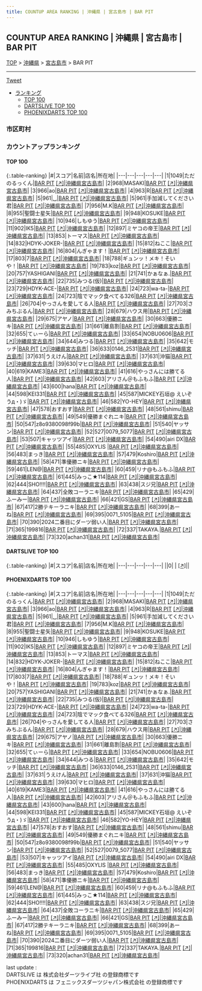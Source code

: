 ```yaml
---
title: COUNTUP AREA RANKING | 沖縄県 | 宮古島市 | BAR PIT
---
```

## COUNTUP AREA RANKING | 沖縄県 | 宮古島市 | BAR PIT

[TOP](/darts/rank/) > [沖縄県](/darts/rank/沖縄県/) > [宮古島市](/darts/rank/沖縄県/宮古島市/) > BAR PIT

___

<a href="https://twitter.com/share?ref_src=twsrc%5Etfw" data-text="COUNTUP AREA RANKING | 沖縄県宮古島市BAR PIT" class="twitter-share-button" data-hashtags="DARTSLIVE,PHOENIXDARTS,darts,ダーツ" data-show-count="false">Tweet</a>

* [ランキング](#カウントアップランキング)
    * [TOP 100](#top-100)
    * [DARTSLIVE TOP 100](#dartslive-top-100)
    * [PHOENIXDARTS TOP 100](#phoenixdarts-top-100)

### 市区町村

<ul>

</ul>

### カウントアップランキング

#### TOP 100



{:.table-ranking}
|#|スコア|名前|店名|所在地|
|---|---|---|---|---|
|1|1049|<span class="rank-name-pd">ただのるっくん</span>|<a href="/darts/rank/shops/67231.html">BAR PIT</a> <a href="https://vs.phoenixdarts.com/jp/shop/shopDetailInfo/s_67231?s_seq=67231">[↗]</a>|<a href="/darts/rank/沖縄県/宮古島市">沖縄県宮古島市</a>|
|2|968|<span class="rank-name-pd">MASAKI</span>|<a href="/darts/rank/shops/67231.html">BAR PIT</a> <a href="https://vs.phoenixdarts.com/jp/shop/shopDetailInfo/s_67231?s_seq=67231">[↗]</a>|<a href="/darts/rank/沖縄県/宮古島市">沖縄県宮古島市</a>|
|3|966|<span class="rank-name-pd">ao</span>|<a href="/darts/rank/shops/67231.html">BAR PIT</a> <a href="https://vs.phoenixdarts.com/jp/shop/shopDetailInfo/s_67231?s_seq=67231">[↗]</a>|<a href="/darts/rank/沖縄県/宮古島市">沖縄県宮古島市</a>|
|4|963|<span class="rank-name-pd">R</span>|<a href="/darts/rank/shops/67231.html">BAR PIT</a> <a href="https://vs.phoenixdarts.com/jp/shop/shopDetailInfo/s_67231?s_seq=67231">[↗]</a>|<a href="/darts/rank/沖縄県/宮古島市">沖縄県宮古島市</a>|
|5|961|<span class="rank-name-pd">␣</span>|<a href="/darts/rank/shops/67231.html">BAR PIT</a> <a href="https://vs.phoenixdarts.com/jp/shop/shopDetailInfo/s_67231?s_seq=67231">[↗]</a>|<a href="/darts/rank/沖縄県/宮古島市">沖縄県宮古島市</a>|
|5|961|<span class="rank-name-pd">手加減してください君</span>|<a href="/darts/rank/shops/67231.html">BAR PIT</a> <a href="https://vs.phoenixdarts.com/jp/shop/shopDetailInfo/s_67231?s_seq=67231">[↗]</a>|<a href="/darts/rank/沖縄県/宮古島市">沖縄県宮古島市</a>|
|7|956|<span class="rank-name-pd">M.K</span>|<a href="/darts/rank/shops/67231.html">BAR PIT</a> <a href="https://vs.phoenixdarts.com/jp/shop/shopDetailInfo/s_67231?s_seq=67231">[↗]</a>|<a href="/darts/rank/沖縄県/宮古島市">沖縄県宮古島市</a>|
|8|955|<span class="rank-name-pd">聖闘士星矢</span>|<a href="/darts/rank/shops/67231.html">BAR PIT</a> <a href="https://vs.phoenixdarts.com/jp/shop/shopDetailInfo/s_67231?s_seq=67231">[↗]</a>|<a href="/darts/rank/沖縄県/宮古島市">沖縄県宮古島市</a>|
|9|948|<span class="rank-name-pd">KOSUKE</span>|<a href="/darts/rank/shops/67231.html">BAR PIT</a> <a href="https://vs.phoenixdarts.com/jp/shop/shopDetailInfo/s_67231?s_seq=67231">[↗]</a>|<a href="/darts/rank/沖縄県/宮古島市">沖縄県宮古島市</a>|
|10|946|<span class="rank-name-pd">しもゆう</span>|<a href="/darts/rank/shops/67231.html">BAR PIT</a> <a href="https://vs.phoenixdarts.com/jp/shop/shopDetailInfo/s_67231?s_seq=67231">[↗]</a>|<a href="/darts/rank/沖縄県/宮古島市">沖縄県宮古島市</a>|
|11|902|<span class="rank-name-pd">IK5</span>|<a href="/darts/rank/shops/67231.html">BAR PIT</a> <a href="https://vs.phoenixdarts.com/jp/shop/shopDetailInfo/s_67231?s_seq=67231">[↗]</a>|<a href="/darts/rank/沖縄県/宮古島市">沖縄県宮古島市</a>|
|12|897|<span class="rank-name-pd">ミヤコの帝王</span>|<a href="/darts/rank/shops/67231.html">BAR PIT</a> <a href="https://vs.phoenixdarts.com/jp/shop/shopDetailInfo/s_67231?s_seq=67231">[↗]</a>|<a href="/darts/rank/沖縄県/宮古島市">沖縄県宮古島市</a>|
|13|853|<span class="rank-name-pd">トーマス</span>|<a href="/darts/rank/shops/67231.html">BAR PIT</a> <a href="https://vs.phoenixdarts.com/jp/shop/shopDetailInfo/s_67231?s_seq=67231">[↗]</a>|<a href="/darts/rank/沖縄県/宮古島市">沖縄県宮古島市</a>|
|14|832|<span class="rank-name-pd">HDYK-JOKER-</span>|<a href="/darts/rank/shops/67231.html">BAR PIT</a> <a href="https://vs.phoenixdarts.com/jp/shop/shopDetailInfo/s_67231?s_seq=67231">[↗]</a>|<a href="/darts/rank/沖縄県/宮古島市">沖縄県宮古島市</a>|
|15|812|<span class="rank-name-pd">ねここ</span>|<a href="/darts/rank/shops/67231.html">BAR PIT</a> <a href="https://vs.phoenixdarts.com/jp/shop/shopDetailInfo/s_67231?s_seq=67231">[↗]</a>|<a href="/darts/rank/沖縄県/宮古島市">沖縄県宮古島市</a>|
|16|804|<span class="rank-name-pd">んぎゃます！</span>|<a href="/darts/rank/shops/67231.html">BAR PIT</a> <a href="https://vs.phoenixdarts.com/jp/shop/shopDetailInfo/s_67231?s_seq=67231">[↗]</a>|<a href="/darts/rank/沖縄県/宮古島市">沖縄県宮古島市</a>|
|17|803|<span class="rank-name-pd">7</span>|<a href="/darts/rank/shops/67231.html">BAR PIT</a> <a href="https://vs.phoenixdarts.com/jp/shop/shopDetailInfo/s_67231?s_seq=67231">[↗]</a>|<a href="/darts/rank/沖縄県/宮古島市">沖縄県宮古島市</a>|
|18|788|<span class="rank-name-pd">ギュンッ！メキ！そいや！</span>|<a href="/darts/rank/shops/67231.html">BAR PIT</a> <a href="https://vs.phoenixdarts.com/jp/shop/shopDetailInfo/s_67231?s_seq=67231">[↗]</a>|<a href="/darts/rank/沖縄県/宮古島市">沖縄県宮古島市</a>|
|19|783|<span class="rank-name-pd">koz</span>|<a href="/darts/rank/shops/67231.html">BAR PIT</a> <a href="https://vs.phoenixdarts.com/jp/shop/shopDetailInfo/s_67231?s_seq=67231">[↗]</a>|<a href="/darts/rank/沖縄県/宮古島市">沖縄県宮古島市</a>|
|20|757|<span class="rank-name-pd">YASHIGANI</span>|<a href="/darts/rank/shops/67231.html">BAR PIT</a> <a href="https://vs.phoenixdarts.com/jp/shop/shopDetailInfo/s_67231?s_seq=67231">[↗]</a>|<a href="/darts/rank/沖縄県/宮古島市">沖縄県宮古島市</a>|
|21|741|<span class="rank-name-pd">かぁなぁ.</span>|<a href="/darts/rank/shops/67231.html">BAR PIT</a> <a href="https://vs.phoenixdarts.com/jp/shop/shopDetailInfo/s_67231?s_seq=67231">[↗]</a>|<a href="/darts/rank/沖縄県/宮古島市">沖縄県宮古島市</a>|
|22|735|<span class="rank-name-pd">みつる(仮)</span>|<a href="/darts/rank/shops/67231.html">BAR PIT</a> <a href="https://vs.phoenixdarts.com/jp/shop/shopDetailInfo/s_67231?s_seq=67231">[↗]</a>|<a href="/darts/rank/沖縄県/宮古島市">沖縄県宮古島市</a>|
|23|729|<span class="rank-name-pd">HDYK-ACE-</span>|<a href="/darts/rank/shops/67231.html">BAR PIT</a> <a href="https://vs.phoenixdarts.com/jp/shop/shopDetailInfo/s_67231?s_seq=67231">[↗]</a>|<a href="/darts/rank/沖縄県/宮古島市">沖縄県宮古島市</a>|
|24|723|<span class="rank-name-pd">wa-ta-</span>|<a href="/darts/rank/shops/67231.html">BAR PIT</a> <a href="https://vs.phoenixdarts.com/jp/shop/shopDetailInfo/s_67231?s_seq=67231">[↗]</a>|<a href="/darts/rank/沖縄県/宮古島市">沖縄県宮古島市</a>|
|24|723|<span class="rank-name-pd">陰でマック食べてる326</span>|<a href="/darts/rank/shops/67231.html">BAR PIT</a> <a href="https://vs.phoenixdarts.com/jp/shop/shopDetailInfo/s_67231?s_seq=67231">[↗]</a>|<a href="/darts/rank/沖縄県/宮古島市">沖縄県宮古島市</a>|
|26|704|<span class="rank-name-pd">やっさんを愛してる人</span>|<a href="/darts/rank/shops/67231.html">BAR PIT</a> <a href="https://vs.phoenixdarts.com/jp/shop/shopDetailInfo/s_67231?s_seq=67231">[↗]</a>|<a href="/darts/rank/沖縄県/宮古島市">沖縄県宮古島市</a>|
|27|703|<span class="rank-name-pd">さみちぶるん</span>|<a href="/darts/rank/shops/67231.html">BAR PIT</a> <a href="https://vs.phoenixdarts.com/jp/shop/shopDetailInfo/s_67231?s_seq=67231">[↗]</a>|<a href="/darts/rank/沖縄県/宮古島市">沖縄県宮古島市</a>|
|28|679|<span class="rank-name-pd">ハウス用</span>|<a href="/darts/rank/shops/67231.html">BAR PIT</a> <a href="https://vs.phoenixdarts.com/jp/shop/shopDetailInfo/s_67231?s_seq=67231">[↗]</a>|<a href="/darts/rank/沖縄県/宮古島市">沖縄県宮古島市</a>|
|29|675|<span class="rank-name-pd">アヤノ</span>|<a href="/darts/rank/shops/67231.html">BAR PIT</a> <a href="https://vs.phoenixdarts.com/jp/shop/shopDetailInfo/s_67231?s_seq=67231">[↗]</a>|<a href="/darts/rank/沖縄県/宮古島市">沖縄県宮古島市</a>|
|30|663|<span class="rank-name-pd">優勝ニキ</span>|<a href="/darts/rank/shops/67231.html">BAR PIT</a> <a href="https://vs.phoenixdarts.com/jp/shop/shopDetailInfo/s_67231?s_seq=67231">[↗]</a>|<a href="/darts/rank/沖縄県/宮古島市">沖縄県宮古島市</a>|
|31|661|<span class="rank-name-pd">離島割</span>|<a href="/darts/rank/shops/67231.html">BAR PIT</a> <a href="https://vs.phoenixdarts.com/jp/shop/shopDetailInfo/s_67231?s_seq=67231">[↗]</a>|<a href="/darts/rank/沖縄県/宮古島市">沖縄県宮古島市</a>|
|32|655|<span class="rank-name-pd">てぃーら</span>|<a href="/darts/rank/shops/67231.html">BAR PIT</a> <a href="https://vs.phoenixdarts.com/jp/shop/shopDetailInfo/s_67231?s_seq=67231">[↗]</a>|<a href="/darts/rank/沖縄県/宮古島市">沖縄県宮古島市</a>|
|33|654|<span class="rank-name-pd">NOBU0606</span>|<a href="/darts/rank/shops/67231.html">BAR PIT</a> <a href="https://vs.phoenixdarts.com/jp/shop/shopDetailInfo/s_67231?s_seq=67231">[↗]</a>|<a href="/darts/rank/沖縄県/宮古島市">沖縄県宮古島市</a>|
|34|644|<span class="rank-name-pd">みつる</span>|<a href="/darts/rank/shops/67231.html">BAR PIT</a> <a href="https://vs.phoenixdarts.com/jp/shop/shopDetailInfo/s_67231?s_seq=67231">[↗]</a>|<a href="/darts/rank/沖縄県/宮古島市">沖縄県宮古島市</a>|
|35|642|<span class="rank-name-pd">モッチ</span>|<a href="/darts/rank/shops/67231.html">BAR PIT</a> <a href="https://vs.phoenixdarts.com/jp/shop/shopDetailInfo/s_67231?s_seq=67231">[↗]</a>|<a href="/darts/rank/沖縄県/宮古島市">沖縄県宮古島市</a>|
|36|633|<span class="rank-name-pd">0146_2531</span>|<a href="/darts/rank/shops/67231.html">BAR PIT</a> <a href="https://vs.phoenixdarts.com/jp/shop/shopDetailInfo/s_67231?s_seq=67231">[↗]</a>|<a href="/darts/rank/沖縄県/宮古島市">沖縄県宮古島市</a>|
|37|631|<span class="rank-name-pd">うえけん</span>|<a href="/darts/rank/shops/67231.html">BAR PIT</a> <a href="https://vs.phoenixdarts.com/jp/shop/shopDetailInfo/s_67231?s_seq=67231">[↗]</a>|<a href="/darts/rank/沖縄県/宮古島市">沖縄県宮古島市</a>|
|37|631|<span class="rank-name-pd">沖猫</span>|<a href="/darts/rank/shops/67231.html">BAR PIT</a> <a href="https://vs.phoenixdarts.com/jp/shop/shopDetailInfo/s_67231?s_seq=67231">[↗]</a>|<a href="/darts/rank/沖縄県/宮古島市">沖縄県宮古島市</a>|
|39|630|<span class="rank-name-pd">マヒロ</span>|<a href="/darts/rank/shops/67231.html">BAR PIT</a> <a href="https://vs.phoenixdarts.com/jp/shop/shopDetailInfo/s_67231?s_seq=67231">[↗]</a>|<a href="/darts/rank/沖縄県/宮古島市">沖縄県宮古島市</a>|
|40|619|<span class="rank-name-pd">KAME3</span>|<a href="/darts/rank/shops/67231.html">BAR PIT</a> <a href="https://vs.phoenixdarts.com/jp/shop/shopDetailInfo/s_67231?s_seq=67231">[↗]</a>|<a href="/darts/rank/沖縄県/宮古島市">沖縄県宮古島市</a>|
|41|616|<span class="rank-name-pd">やっさんには勝てる人</span>|<a href="/darts/rank/shops/67231.html">BAR PIT</a> <a href="https://vs.phoenixdarts.com/jp/shop/shopDetailInfo/s_67231?s_seq=67231">[↗]</a>|<a href="/darts/rank/沖縄県/宮古島市">沖縄県宮古島市</a>|
|42|603|<span class="rank-name-pd">アリさん＠もふもふ</span>|<a href="/darts/rank/shops/67231.html">BAR PIT</a> <a href="https://vs.phoenixdarts.com/jp/shop/shopDetailInfo/s_67231?s_seq=67231">[↗]</a>|<a href="/darts/rank/沖縄県/宮古島市">沖縄県宮古島市</a>|
|43|600|<span class="rank-name-pd">hana</span>|<a href="/darts/rank/shops/67231.html">BAR PIT</a> <a href="https://vs.phoenixdarts.com/jp/shop/shopDetailInfo/s_67231?s_seq=67231">[↗]</a>|<a href="/darts/rank/沖縄県/宮古島市">沖縄県宮古島市</a>|
|44|598|<span class="rank-name-pd">KEI331</span>|<a href="/darts/rank/shops/67231.html">BAR PIT</a> <a href="https://vs.phoenixdarts.com/jp/shop/shopDetailInfo/s_67231?s_seq=67231">[↗]</a>|<a href="/darts/rank/沖縄県/宮古島市">沖縄県宮古島市</a>|
|45|587|<span class="rank-name-pd">MICKEY石垣@ えいぞうд・)ゞ</span>|<a href="/darts/rank/shops/67231.html">BAR PIT</a> <a href="https://vs.phoenixdarts.com/jp/shop/shopDetailInfo/s_67231?s_seq=67231">[↗]</a>|<a href="/darts/rank/沖縄県/宮古島市">沖縄県宮古島市</a>|
|46|582|<span class="rank-name-pd">YO-HEY</span>|<a href="/darts/rank/shops/67231.html">BAR PIT</a> <a href="https://vs.phoenixdarts.com/jp/shop/shopDetailInfo/s_67231?s_seq=67231">[↗]</a>|<a href="/darts/rank/沖縄県/宮古島市">沖縄県宮古島市</a>|
|47|578|<span class="rank-name-pd">おすおす</span>|<a href="/darts/rank/shops/67231.html">BAR PIT</a> <a href="https://vs.phoenixdarts.com/jp/shop/shopDetailInfo/s_67231?s_seq=67231">[↗]</a>|<a href="/darts/rank/沖縄県/宮古島市">沖縄県宮古島市</a>|
|48|561|<span class="rank-name-pd">shimu</span>|<a href="/darts/rank/shops/67231.html">BAR PIT</a> <a href="https://vs.phoenixdarts.com/jp/shop/shopDetailInfo/s_67231?s_seq=67231">[↗]</a>|<a href="/darts/rank/沖縄県/宮古島市">沖縄県宮古島市</a>|
|49|549|<span class="rank-name-pd">優勝まぐれニキ</span>|<a href="/darts/rank/shops/67231.html">BAR PIT</a> <a href="https://vs.phoenixdarts.com/jp/shop/shopDetailInfo/s_67231?s_seq=67231">[↗]</a>|<a href="/darts/rank/沖縄県/宮古島市">沖縄県宮古島市</a>|
|50|547|<span class="rank-name-pd">z8o9380098f99b</span>|<a href="/darts/rank/shops/67231.html">BAR PIT</a> <a href="https://vs.phoenixdarts.com/jp/shop/shopDetailInfo/s_67231?s_seq=67231">[↗]</a>|<a href="/darts/rank/沖縄県/宮古島市">沖縄県宮古島市</a>|
|51|540|<span class="rank-name-pd">ヤッサン</span>|<a href="/darts/rank/shops/67231.html">BAR PIT</a> <a href="https://vs.phoenixdarts.com/jp/shop/shopDetailInfo/s_67231?s_seq=67231">[↗]</a>|<a href="/darts/rank/沖縄県/宮古島市">沖縄県宮古島市</a>|
|52|527|<span class="rank-name-pd">0079_5077</span>|<a href="/darts/rank/shops/67231.html">BAR PIT</a> <a href="https://vs.phoenixdarts.com/jp/shop/shopDetailInfo/s_67231?s_seq=67231">[↗]</a>|<a href="/darts/rank/沖縄県/宮古島市">沖縄県宮古島市</a>|
|53|507|<span class="rank-name-pd">キャッツアイ</span>|<a href="/darts/rank/shops/67231.html">BAR PIT</a> <a href="https://vs.phoenixdarts.com/jp/shop/shopDetailInfo/s_67231?s_seq=67231">[↗]</a>|<a href="/darts/rank/沖縄県/宮古島市">沖縄県宮古島市</a>|
|54|490|<span class="rank-name-pd">airi DX</span>|<a href="/darts/rank/shops/67231.html">BAR PIT</a> <a href="https://vs.phoenixdarts.com/jp/shop/shopDetailInfo/s_67231?s_seq=67231">[↗]</a>|<a href="/darts/rank/沖縄県/宮古島市">沖縄県宮古島市</a>|
|55|485|<span class="rank-name-pd">OXYLIS  </span>|<a href="/darts/rank/shops/67231.html">BAR PIT</a> <a href="https://vs.phoenixdarts.com/jp/shop/shopDetailInfo/s_67231?s_seq=67231">[↗]</a>|<a href="/darts/rank/沖縄県/宮古島市">沖縄県宮古島市</a>|
|56|483|<span class="rank-name-pd">まっき</span>|<a href="/darts/rank/shops/67231.html">BAR PIT</a> <a href="https://vs.phoenixdarts.com/jp/shop/shopDetailInfo/s_67231?s_seq=67231">[↗]</a>|<a href="/darts/rank/沖縄県/宮古島市">沖縄県宮古島市</a>|
|57|479|<span class="rank-name-pd">Koshiro</span>|<a href="/darts/rank/shops/67231.html">BAR PIT</a> <a href="https://vs.phoenixdarts.com/jp/shop/shopDetailInfo/s_67231?s_seq=67231">[↗]</a>|<a href="/darts/rank/沖縄県/宮古島市">沖縄県宮古島市</a>|
|58|471|<span class="rank-name-pd">準優勝ニキ</span>|<a href="/darts/rank/shops/67231.html">BAR PIT</a> <a href="https://vs.phoenixdarts.com/jp/shop/shopDetailInfo/s_67231?s_seq=67231">[↗]</a>|<a href="/darts/rank/沖縄県/宮古島市">沖縄県宮古島市</a>|
|59|461|<span class="rank-name-pd">LEN@</span>|<a href="/darts/rank/shops/67231.html">BAR PIT</a> <a href="https://vs.phoenixdarts.com/jp/shop/shopDetailInfo/s_67231?s_seq=67231">[↗]</a>|<a href="/darts/rank/沖縄県/宮古島市">沖縄県宮古島市</a>|
|60|459|<span class="rank-name-pd">リナ@もふもふ</span>|<a href="/darts/rank/shops/67231.html">BAR PIT</a> <a href="https://vs.phoenixdarts.com/jp/shop/shopDetailInfo/s_67231?s_seq=67231">[↗]</a>|<a href="/darts/rank/沖縄県/宮古島市">沖縄県宮古島市</a>|
|61|445|<span class="rank-name-pd">みっこ★114</span>|<a href="/darts/rank/shops/67231.html">BAR PIT</a> <a href="https://vs.phoenixdarts.com/jp/shop/shopDetailInfo/s_67231?s_seq=67231">[↗]</a>|<a href="/darts/rank/沖縄県/宮古島市">沖縄県宮古島市</a>|
|62|444|<span class="rank-name-pd">SHO!!!!</span>|<a href="/darts/rank/shops/67231.html">BAR PIT</a> <a href="https://vs.phoenixdarts.com/jp/shop/shopDetailInfo/s_67231?s_seq=67231">[↗]</a>|<a href="/darts/rank/沖縄県/宮古島市">沖縄県宮古島市</a>|
|63|438|<span class="rank-name-pd">スジ兄</span>|<a href="/darts/rank/shops/67231.html">BAR PIT</a> <a href="https://vs.phoenixdarts.com/jp/shop/shopDetailInfo/s_67231?s_seq=67231">[↗]</a>|<a href="/darts/rank/沖縄県/宮古島市">沖縄県宮古島市</a>|
|64|437|<span class="rank-name-pd">全敗コーラニキ</span>|<a href="/darts/rank/shops/67231.html">BAR PIT</a> <a href="https://vs.phoenixdarts.com/jp/shop/shopDetailInfo/s_67231?s_seq=67231">[↗]</a>|<a href="/darts/rank/沖縄県/宮古島市">沖縄県宮古島市</a>|
|65|429|<span class="rank-name-pd">ふーみー</span>|<a href="/darts/rank/shops/67231.html">BAR PIT</a> <a href="https://vs.phoenixdarts.com/jp/shop/shopDetailInfo/s_67231?s_seq=67231">[↗]</a>|<a href="/darts/rank/沖縄県/宮古島市">沖縄県宮古島市</a>|
|66|421|<span class="rank-name-pd">GS</span>|<a href="/darts/rank/shops/67231.html">BAR PIT</a> <a href="https://vs.phoenixdarts.com/jp/shop/shopDetailInfo/s_67231?s_seq=67231">[↗]</a>|<a href="/darts/rank/沖縄県/宮古島市">沖縄県宮古島市</a>|
|67|417|<span class="rank-name-pd">2勝テキーラニキ</span>|<a href="/darts/rank/shops/67231.html">BAR PIT</a> <a href="https://vs.phoenixdarts.com/jp/shop/shopDetailInfo/s_67231?s_seq=67231">[↗]</a>|<a href="/darts/rank/沖縄県/宮古島市">沖縄県宮古島市</a>|
|68|399|<span class="rank-name-pd">あーね</span>|<a href="/darts/rank/shops/67231.html">BAR PIT</a> <a href="https://vs.phoenixdarts.com/jp/shop/shopDetailInfo/s_67231?s_seq=67231">[↗]</a>|<a href="/darts/rank/沖縄県/宮古島市">沖縄県宮古島市</a>|
|69|395|<span class="rank-name-pd">0071_5105</span>|<a href="/darts/rank/shops/67231.html">BAR PIT</a> <a href="https://vs.phoenixdarts.com/jp/shop/shopDetailInfo/s_67231?s_seq=67231">[↗]</a>|<a href="/darts/rank/沖縄県/宮古島市">沖縄県宮古島市</a>|
|70|390|<span class="rank-name-pd">2024二番目にダーツ弱い人</span>|<a href="/darts/rank/shops/67231.html">BAR PIT</a> <a href="https://vs.phoenixdarts.com/jp/shop/shopDetailInfo/s_67231?s_seq=67231">[↗]</a>|<a href="/darts/rank/沖縄県/宮古島市">沖縄県宮古島市</a>|
|71|365|<span class="rank-name-pd">199816</span>|<a href="/darts/rank/shops/67231.html">BAR PIT</a> <a href="https://vs.phoenixdarts.com/jp/shop/shopDetailInfo/s_67231?s_seq=67231">[↗]</a>|<a href="/darts/rank/沖縄県/宮古島市">沖縄県宮古島市</a>|
|72|337|<span class="rank-name-pd">TAKAYA.</span>|<a href="/darts/rank/shops/67231.html">BAR PIT</a> <a href="https://vs.phoenixdarts.com/jp/shop/shopDetailInfo/s_67231?s_seq=67231">[↗]</a>|<a href="/darts/rank/沖縄県/宮古島市">沖縄県宮古島市</a>|
|73|320|<span class="rank-name-pd">achan31</span>|<a href="/darts/rank/shops/67231.html">BAR PIT</a> <a href="https://vs.phoenixdarts.com/jp/shop/shopDetailInfo/s_67231?s_seq=67231">[↗]</a>|<a href="/darts/rank/沖縄県/宮古島市">沖縄県宮古島市</a>|


#### DARTSLIVE TOP 100



{:.table-ranking}
|#|スコア|名前|店名|所在地|
|---|---|---|---|---|
||0|<span class="rank-name-dl"> </span>|<a href="/darts/rank/shops/.html"></a> <a href="">[↗]</a>|<a href="/darts/rank//"></a>|


#### PHOENIXDARTS TOP 100



{:.table-ranking}
|#|スコア|名前|店名|所在地|
|---|---|---|---|---|
|1|1049|<span class="rank-name-pd">ただのるっくん</span>|<a href="/darts/rank/shops/67231.html">BAR PIT</a> <a href="https://vs.phoenixdarts.com/jp/shop/shopDetailInfo/s_67231?s_seq=67231">[↗]</a>|<a href="/darts/rank/沖縄県/宮古島市">沖縄県宮古島市</a>|
|2|968|<span class="rank-name-pd">MASAKI</span>|<a href="/darts/rank/shops/67231.html">BAR PIT</a> <a href="https://vs.phoenixdarts.com/jp/shop/shopDetailInfo/s_67231?s_seq=67231">[↗]</a>|<a href="/darts/rank/沖縄県/宮古島市">沖縄県宮古島市</a>|
|3|966|<span class="rank-name-pd">ao</span>|<a href="/darts/rank/shops/67231.html">BAR PIT</a> <a href="https://vs.phoenixdarts.com/jp/shop/shopDetailInfo/s_67231?s_seq=67231">[↗]</a>|<a href="/darts/rank/沖縄県/宮古島市">沖縄県宮古島市</a>|
|4|963|<span class="rank-name-pd">R</span>|<a href="/darts/rank/shops/67231.html">BAR PIT</a> <a href="https://vs.phoenixdarts.com/jp/shop/shopDetailInfo/s_67231?s_seq=67231">[↗]</a>|<a href="/darts/rank/沖縄県/宮古島市">沖縄県宮古島市</a>|
|5|961|<span class="rank-name-pd">␣</span>|<a href="/darts/rank/shops/67231.html">BAR PIT</a> <a href="https://vs.phoenixdarts.com/jp/shop/shopDetailInfo/s_67231?s_seq=67231">[↗]</a>|<a href="/darts/rank/沖縄県/宮古島市">沖縄県宮古島市</a>|
|5|961|<span class="rank-name-pd">手加減してください君</span>|<a href="/darts/rank/shops/67231.html">BAR PIT</a> <a href="https://vs.phoenixdarts.com/jp/shop/shopDetailInfo/s_67231?s_seq=67231">[↗]</a>|<a href="/darts/rank/沖縄県/宮古島市">沖縄県宮古島市</a>|
|7|956|<span class="rank-name-pd">M.K</span>|<a href="/darts/rank/shops/67231.html">BAR PIT</a> <a href="https://vs.phoenixdarts.com/jp/shop/shopDetailInfo/s_67231?s_seq=67231">[↗]</a>|<a href="/darts/rank/沖縄県/宮古島市">沖縄県宮古島市</a>|
|8|955|<span class="rank-name-pd">聖闘士星矢</span>|<a href="/darts/rank/shops/67231.html">BAR PIT</a> <a href="https://vs.phoenixdarts.com/jp/shop/shopDetailInfo/s_67231?s_seq=67231">[↗]</a>|<a href="/darts/rank/沖縄県/宮古島市">沖縄県宮古島市</a>|
|9|948|<span class="rank-name-pd">KOSUKE</span>|<a href="/darts/rank/shops/67231.html">BAR PIT</a> <a href="https://vs.phoenixdarts.com/jp/shop/shopDetailInfo/s_67231?s_seq=67231">[↗]</a>|<a href="/darts/rank/沖縄県/宮古島市">沖縄県宮古島市</a>|
|10|946|<span class="rank-name-pd">しもゆう</span>|<a href="/darts/rank/shops/67231.html">BAR PIT</a> <a href="https://vs.phoenixdarts.com/jp/shop/shopDetailInfo/s_67231?s_seq=67231">[↗]</a>|<a href="/darts/rank/沖縄県/宮古島市">沖縄県宮古島市</a>|
|11|902|<span class="rank-name-pd">IK5</span>|<a href="/darts/rank/shops/67231.html">BAR PIT</a> <a href="https://vs.phoenixdarts.com/jp/shop/shopDetailInfo/s_67231?s_seq=67231">[↗]</a>|<a href="/darts/rank/沖縄県/宮古島市">沖縄県宮古島市</a>|
|12|897|<span class="rank-name-pd">ミヤコの帝王</span>|<a href="/darts/rank/shops/67231.html">BAR PIT</a> <a href="https://vs.phoenixdarts.com/jp/shop/shopDetailInfo/s_67231?s_seq=67231">[↗]</a>|<a href="/darts/rank/沖縄県/宮古島市">沖縄県宮古島市</a>|
|13|853|<span class="rank-name-pd">トーマス</span>|<a href="/darts/rank/shops/67231.html">BAR PIT</a> <a href="https://vs.phoenixdarts.com/jp/shop/shopDetailInfo/s_67231?s_seq=67231">[↗]</a>|<a href="/darts/rank/沖縄県/宮古島市">沖縄県宮古島市</a>|
|14|832|<span class="rank-name-pd">HDYK-JOKER-</span>|<a href="/darts/rank/shops/67231.html">BAR PIT</a> <a href="https://vs.phoenixdarts.com/jp/shop/shopDetailInfo/s_67231?s_seq=67231">[↗]</a>|<a href="/darts/rank/沖縄県/宮古島市">沖縄県宮古島市</a>|
|15|812|<span class="rank-name-pd">ねここ</span>|<a href="/darts/rank/shops/67231.html">BAR PIT</a> <a href="https://vs.phoenixdarts.com/jp/shop/shopDetailInfo/s_67231?s_seq=67231">[↗]</a>|<a href="/darts/rank/沖縄県/宮古島市">沖縄県宮古島市</a>|
|16|804|<span class="rank-name-pd">んぎゃます！</span>|<a href="/darts/rank/shops/67231.html">BAR PIT</a> <a href="https://vs.phoenixdarts.com/jp/shop/shopDetailInfo/s_67231?s_seq=67231">[↗]</a>|<a href="/darts/rank/沖縄県/宮古島市">沖縄県宮古島市</a>|
|17|803|<span class="rank-name-pd">7</span>|<a href="/darts/rank/shops/67231.html">BAR PIT</a> <a href="https://vs.phoenixdarts.com/jp/shop/shopDetailInfo/s_67231?s_seq=67231">[↗]</a>|<a href="/darts/rank/沖縄県/宮古島市">沖縄県宮古島市</a>|
|18|788|<span class="rank-name-pd">ギュンッ！メキ！そいや！</span>|<a href="/darts/rank/shops/67231.html">BAR PIT</a> <a href="https://vs.phoenixdarts.com/jp/shop/shopDetailInfo/s_67231?s_seq=67231">[↗]</a>|<a href="/darts/rank/沖縄県/宮古島市">沖縄県宮古島市</a>|
|19|783|<span class="rank-name-pd">koz</span>|<a href="/darts/rank/shops/67231.html">BAR PIT</a> <a href="https://vs.phoenixdarts.com/jp/shop/shopDetailInfo/s_67231?s_seq=67231">[↗]</a>|<a href="/darts/rank/沖縄県/宮古島市">沖縄県宮古島市</a>|
|20|757|<span class="rank-name-pd">YASHIGANI</span>|<a href="/darts/rank/shops/67231.html">BAR PIT</a> <a href="https://vs.phoenixdarts.com/jp/shop/shopDetailInfo/s_67231?s_seq=67231">[↗]</a>|<a href="/darts/rank/沖縄県/宮古島市">沖縄県宮古島市</a>|
|21|741|<span class="rank-name-pd">かぁなぁ.</span>|<a href="/darts/rank/shops/67231.html">BAR PIT</a> <a href="https://vs.phoenixdarts.com/jp/shop/shopDetailInfo/s_67231?s_seq=67231">[↗]</a>|<a href="/darts/rank/沖縄県/宮古島市">沖縄県宮古島市</a>|
|22|735|<span class="rank-name-pd">みつる(仮)</span>|<a href="/darts/rank/shops/67231.html">BAR PIT</a> <a href="https://vs.phoenixdarts.com/jp/shop/shopDetailInfo/s_67231?s_seq=67231">[↗]</a>|<a href="/darts/rank/沖縄県/宮古島市">沖縄県宮古島市</a>|
|23|729|<span class="rank-name-pd">HDYK-ACE-</span>|<a href="/darts/rank/shops/67231.html">BAR PIT</a> <a href="https://vs.phoenixdarts.com/jp/shop/shopDetailInfo/s_67231?s_seq=67231">[↗]</a>|<a href="/darts/rank/沖縄県/宮古島市">沖縄県宮古島市</a>|
|24|723|<span class="rank-name-pd">wa-ta-</span>|<a href="/darts/rank/shops/67231.html">BAR PIT</a> <a href="https://vs.phoenixdarts.com/jp/shop/shopDetailInfo/s_67231?s_seq=67231">[↗]</a>|<a href="/darts/rank/沖縄県/宮古島市">沖縄県宮古島市</a>|
|24|723|<span class="rank-name-pd">陰でマック食べてる326</span>|<a href="/darts/rank/shops/67231.html">BAR PIT</a> <a href="https://vs.phoenixdarts.com/jp/shop/shopDetailInfo/s_67231?s_seq=67231">[↗]</a>|<a href="/darts/rank/沖縄県/宮古島市">沖縄県宮古島市</a>|
|26|704|<span class="rank-name-pd">やっさんを愛してる人</span>|<a href="/darts/rank/shops/67231.html">BAR PIT</a> <a href="https://vs.phoenixdarts.com/jp/shop/shopDetailInfo/s_67231?s_seq=67231">[↗]</a>|<a href="/darts/rank/沖縄県/宮古島市">沖縄県宮古島市</a>|
|27|703|<span class="rank-name-pd">さみちぶるん</span>|<a href="/darts/rank/shops/67231.html">BAR PIT</a> <a href="https://vs.phoenixdarts.com/jp/shop/shopDetailInfo/s_67231?s_seq=67231">[↗]</a>|<a href="/darts/rank/沖縄県/宮古島市">沖縄県宮古島市</a>|
|28|679|<span class="rank-name-pd">ハウス用</span>|<a href="/darts/rank/shops/67231.html">BAR PIT</a> <a href="https://vs.phoenixdarts.com/jp/shop/shopDetailInfo/s_67231?s_seq=67231">[↗]</a>|<a href="/darts/rank/沖縄県/宮古島市">沖縄県宮古島市</a>|
|29|675|<span class="rank-name-pd">アヤノ</span>|<a href="/darts/rank/shops/67231.html">BAR PIT</a> <a href="https://vs.phoenixdarts.com/jp/shop/shopDetailInfo/s_67231?s_seq=67231">[↗]</a>|<a href="/darts/rank/沖縄県/宮古島市">沖縄県宮古島市</a>|
|30|663|<span class="rank-name-pd">優勝ニキ</span>|<a href="/darts/rank/shops/67231.html">BAR PIT</a> <a href="https://vs.phoenixdarts.com/jp/shop/shopDetailInfo/s_67231?s_seq=67231">[↗]</a>|<a href="/darts/rank/沖縄県/宮古島市">沖縄県宮古島市</a>|
|31|661|<span class="rank-name-pd">離島割</span>|<a href="/darts/rank/shops/67231.html">BAR PIT</a> <a href="https://vs.phoenixdarts.com/jp/shop/shopDetailInfo/s_67231?s_seq=67231">[↗]</a>|<a href="/darts/rank/沖縄県/宮古島市">沖縄県宮古島市</a>|
|32|655|<span class="rank-name-pd">てぃーら</span>|<a href="/darts/rank/shops/67231.html">BAR PIT</a> <a href="https://vs.phoenixdarts.com/jp/shop/shopDetailInfo/s_67231?s_seq=67231">[↗]</a>|<a href="/darts/rank/沖縄県/宮古島市">沖縄県宮古島市</a>|
|33|654|<span class="rank-name-pd">NOBU0606</span>|<a href="/darts/rank/shops/67231.html">BAR PIT</a> <a href="https://vs.phoenixdarts.com/jp/shop/shopDetailInfo/s_67231?s_seq=67231">[↗]</a>|<a href="/darts/rank/沖縄県/宮古島市">沖縄県宮古島市</a>|
|34|644|<span class="rank-name-pd">みつる</span>|<a href="/darts/rank/shops/67231.html">BAR PIT</a> <a href="https://vs.phoenixdarts.com/jp/shop/shopDetailInfo/s_67231?s_seq=67231">[↗]</a>|<a href="/darts/rank/沖縄県/宮古島市">沖縄県宮古島市</a>|
|35|642|<span class="rank-name-pd">モッチ</span>|<a href="/darts/rank/shops/67231.html">BAR PIT</a> <a href="https://vs.phoenixdarts.com/jp/shop/shopDetailInfo/s_67231?s_seq=67231">[↗]</a>|<a href="/darts/rank/沖縄県/宮古島市">沖縄県宮古島市</a>|
|36|633|<span class="rank-name-pd">0146_2531</span>|<a href="/darts/rank/shops/67231.html">BAR PIT</a> <a href="https://vs.phoenixdarts.com/jp/shop/shopDetailInfo/s_67231?s_seq=67231">[↗]</a>|<a href="/darts/rank/沖縄県/宮古島市">沖縄県宮古島市</a>|
|37|631|<span class="rank-name-pd">うえけん</span>|<a href="/darts/rank/shops/67231.html">BAR PIT</a> <a href="https://vs.phoenixdarts.com/jp/shop/shopDetailInfo/s_67231?s_seq=67231">[↗]</a>|<a href="/darts/rank/沖縄県/宮古島市">沖縄県宮古島市</a>|
|37|631|<span class="rank-name-pd">沖猫</span>|<a href="/darts/rank/shops/67231.html">BAR PIT</a> <a href="https://vs.phoenixdarts.com/jp/shop/shopDetailInfo/s_67231?s_seq=67231">[↗]</a>|<a href="/darts/rank/沖縄県/宮古島市">沖縄県宮古島市</a>|
|39|630|<span class="rank-name-pd">マヒロ</span>|<a href="/darts/rank/shops/67231.html">BAR PIT</a> <a href="https://vs.phoenixdarts.com/jp/shop/shopDetailInfo/s_67231?s_seq=67231">[↗]</a>|<a href="/darts/rank/沖縄県/宮古島市">沖縄県宮古島市</a>|
|40|619|<span class="rank-name-pd">KAME3</span>|<a href="/darts/rank/shops/67231.html">BAR PIT</a> <a href="https://vs.phoenixdarts.com/jp/shop/shopDetailInfo/s_67231?s_seq=67231">[↗]</a>|<a href="/darts/rank/沖縄県/宮古島市">沖縄県宮古島市</a>|
|41|616|<span class="rank-name-pd">やっさんには勝てる人</span>|<a href="/darts/rank/shops/67231.html">BAR PIT</a> <a href="https://vs.phoenixdarts.com/jp/shop/shopDetailInfo/s_67231?s_seq=67231">[↗]</a>|<a href="/darts/rank/沖縄県/宮古島市">沖縄県宮古島市</a>|
|42|603|<span class="rank-name-pd">アリさん＠もふもふ</span>|<a href="/darts/rank/shops/67231.html">BAR PIT</a> <a href="https://vs.phoenixdarts.com/jp/shop/shopDetailInfo/s_67231?s_seq=67231">[↗]</a>|<a href="/darts/rank/沖縄県/宮古島市">沖縄県宮古島市</a>|
|43|600|<span class="rank-name-pd">hana</span>|<a href="/darts/rank/shops/67231.html">BAR PIT</a> <a href="https://vs.phoenixdarts.com/jp/shop/shopDetailInfo/s_67231?s_seq=67231">[↗]</a>|<a href="/darts/rank/沖縄県/宮古島市">沖縄県宮古島市</a>|
|44|598|<span class="rank-name-pd">KEI331</span>|<a href="/darts/rank/shops/67231.html">BAR PIT</a> <a href="https://vs.phoenixdarts.com/jp/shop/shopDetailInfo/s_67231?s_seq=67231">[↗]</a>|<a href="/darts/rank/沖縄県/宮古島市">沖縄県宮古島市</a>|
|45|587|<span class="rank-name-pd">MICKEY石垣@ えいぞうд・)ゞ</span>|<a href="/darts/rank/shops/67231.html">BAR PIT</a> <a href="https://vs.phoenixdarts.com/jp/shop/shopDetailInfo/s_67231?s_seq=67231">[↗]</a>|<a href="/darts/rank/沖縄県/宮古島市">沖縄県宮古島市</a>|
|46|582|<span class="rank-name-pd">YO-HEY</span>|<a href="/darts/rank/shops/67231.html">BAR PIT</a> <a href="https://vs.phoenixdarts.com/jp/shop/shopDetailInfo/s_67231?s_seq=67231">[↗]</a>|<a href="/darts/rank/沖縄県/宮古島市">沖縄県宮古島市</a>|
|47|578|<span class="rank-name-pd">おすおす</span>|<a href="/darts/rank/shops/67231.html">BAR PIT</a> <a href="https://vs.phoenixdarts.com/jp/shop/shopDetailInfo/s_67231?s_seq=67231">[↗]</a>|<a href="/darts/rank/沖縄県/宮古島市">沖縄県宮古島市</a>|
|48|561|<span class="rank-name-pd">shimu</span>|<a href="/darts/rank/shops/67231.html">BAR PIT</a> <a href="https://vs.phoenixdarts.com/jp/shop/shopDetailInfo/s_67231?s_seq=67231">[↗]</a>|<a href="/darts/rank/沖縄県/宮古島市">沖縄県宮古島市</a>|
|49|549|<span class="rank-name-pd">優勝まぐれニキ</span>|<a href="/darts/rank/shops/67231.html">BAR PIT</a> <a href="https://vs.phoenixdarts.com/jp/shop/shopDetailInfo/s_67231?s_seq=67231">[↗]</a>|<a href="/darts/rank/沖縄県/宮古島市">沖縄県宮古島市</a>|
|50|547|<span class="rank-name-pd">z8o9380098f99b</span>|<a href="/darts/rank/shops/67231.html">BAR PIT</a> <a href="https://vs.phoenixdarts.com/jp/shop/shopDetailInfo/s_67231?s_seq=67231">[↗]</a>|<a href="/darts/rank/沖縄県/宮古島市">沖縄県宮古島市</a>|
|51|540|<span class="rank-name-pd">ヤッサン</span>|<a href="/darts/rank/shops/67231.html">BAR PIT</a> <a href="https://vs.phoenixdarts.com/jp/shop/shopDetailInfo/s_67231?s_seq=67231">[↗]</a>|<a href="/darts/rank/沖縄県/宮古島市">沖縄県宮古島市</a>|
|52|527|<span class="rank-name-pd">0079_5077</span>|<a href="/darts/rank/shops/67231.html">BAR PIT</a> <a href="https://vs.phoenixdarts.com/jp/shop/shopDetailInfo/s_67231?s_seq=67231">[↗]</a>|<a href="/darts/rank/沖縄県/宮古島市">沖縄県宮古島市</a>|
|53|507|<span class="rank-name-pd">キャッツアイ</span>|<a href="/darts/rank/shops/67231.html">BAR PIT</a> <a href="https://vs.phoenixdarts.com/jp/shop/shopDetailInfo/s_67231?s_seq=67231">[↗]</a>|<a href="/darts/rank/沖縄県/宮古島市">沖縄県宮古島市</a>|
|54|490|<span class="rank-name-pd">airi DX</span>|<a href="/darts/rank/shops/67231.html">BAR PIT</a> <a href="https://vs.phoenixdarts.com/jp/shop/shopDetailInfo/s_67231?s_seq=67231">[↗]</a>|<a href="/darts/rank/沖縄県/宮古島市">沖縄県宮古島市</a>|
|55|485|<span class="rank-name-pd">OXYLIS  </span>|<a href="/darts/rank/shops/67231.html">BAR PIT</a> <a href="https://vs.phoenixdarts.com/jp/shop/shopDetailInfo/s_67231?s_seq=67231">[↗]</a>|<a href="/darts/rank/沖縄県/宮古島市">沖縄県宮古島市</a>|
|56|483|<span class="rank-name-pd">まっき</span>|<a href="/darts/rank/shops/67231.html">BAR PIT</a> <a href="https://vs.phoenixdarts.com/jp/shop/shopDetailInfo/s_67231?s_seq=67231">[↗]</a>|<a href="/darts/rank/沖縄県/宮古島市">沖縄県宮古島市</a>|
|57|479|<span class="rank-name-pd">Koshiro</span>|<a href="/darts/rank/shops/67231.html">BAR PIT</a> <a href="https://vs.phoenixdarts.com/jp/shop/shopDetailInfo/s_67231?s_seq=67231">[↗]</a>|<a href="/darts/rank/沖縄県/宮古島市">沖縄県宮古島市</a>|
|58|471|<span class="rank-name-pd">準優勝ニキ</span>|<a href="/darts/rank/shops/67231.html">BAR PIT</a> <a href="https://vs.phoenixdarts.com/jp/shop/shopDetailInfo/s_67231?s_seq=67231">[↗]</a>|<a href="/darts/rank/沖縄県/宮古島市">沖縄県宮古島市</a>|
|59|461|<span class="rank-name-pd">LEN@</span>|<a href="/darts/rank/shops/67231.html">BAR PIT</a> <a href="https://vs.phoenixdarts.com/jp/shop/shopDetailInfo/s_67231?s_seq=67231">[↗]</a>|<a href="/darts/rank/沖縄県/宮古島市">沖縄県宮古島市</a>|
|60|459|<span class="rank-name-pd">リナ@もふもふ</span>|<a href="/darts/rank/shops/67231.html">BAR PIT</a> <a href="https://vs.phoenixdarts.com/jp/shop/shopDetailInfo/s_67231?s_seq=67231">[↗]</a>|<a href="/darts/rank/沖縄県/宮古島市">沖縄県宮古島市</a>|
|61|445|<span class="rank-name-pd">みっこ★114</span>|<a href="/darts/rank/shops/67231.html">BAR PIT</a> <a href="https://vs.phoenixdarts.com/jp/shop/shopDetailInfo/s_67231?s_seq=67231">[↗]</a>|<a href="/darts/rank/沖縄県/宮古島市">沖縄県宮古島市</a>|
|62|444|<span class="rank-name-pd">SHO!!!!</span>|<a href="/darts/rank/shops/67231.html">BAR PIT</a> <a href="https://vs.phoenixdarts.com/jp/shop/shopDetailInfo/s_67231?s_seq=67231">[↗]</a>|<a href="/darts/rank/沖縄県/宮古島市">沖縄県宮古島市</a>|
|63|438|<span class="rank-name-pd">スジ兄</span>|<a href="/darts/rank/shops/67231.html">BAR PIT</a> <a href="https://vs.phoenixdarts.com/jp/shop/shopDetailInfo/s_67231?s_seq=67231">[↗]</a>|<a href="/darts/rank/沖縄県/宮古島市">沖縄県宮古島市</a>|
|64|437|<span class="rank-name-pd">全敗コーラニキ</span>|<a href="/darts/rank/shops/67231.html">BAR PIT</a> <a href="https://vs.phoenixdarts.com/jp/shop/shopDetailInfo/s_67231?s_seq=67231">[↗]</a>|<a href="/darts/rank/沖縄県/宮古島市">沖縄県宮古島市</a>|
|65|429|<span class="rank-name-pd">ふーみー</span>|<a href="/darts/rank/shops/67231.html">BAR PIT</a> <a href="https://vs.phoenixdarts.com/jp/shop/shopDetailInfo/s_67231?s_seq=67231">[↗]</a>|<a href="/darts/rank/沖縄県/宮古島市">沖縄県宮古島市</a>|
|66|421|<span class="rank-name-pd">GS</span>|<a href="/darts/rank/shops/67231.html">BAR PIT</a> <a href="https://vs.phoenixdarts.com/jp/shop/shopDetailInfo/s_67231?s_seq=67231">[↗]</a>|<a href="/darts/rank/沖縄県/宮古島市">沖縄県宮古島市</a>|
|67|417|<span class="rank-name-pd">2勝テキーラニキ</span>|<a href="/darts/rank/shops/67231.html">BAR PIT</a> <a href="https://vs.phoenixdarts.com/jp/shop/shopDetailInfo/s_67231?s_seq=67231">[↗]</a>|<a href="/darts/rank/沖縄県/宮古島市">沖縄県宮古島市</a>|
|68|399|<span class="rank-name-pd">あーね</span>|<a href="/darts/rank/shops/67231.html">BAR PIT</a> <a href="https://vs.phoenixdarts.com/jp/shop/shopDetailInfo/s_67231?s_seq=67231">[↗]</a>|<a href="/darts/rank/沖縄県/宮古島市">沖縄県宮古島市</a>|
|69|395|<span class="rank-name-pd">0071_5105</span>|<a href="/darts/rank/shops/67231.html">BAR PIT</a> <a href="https://vs.phoenixdarts.com/jp/shop/shopDetailInfo/s_67231?s_seq=67231">[↗]</a>|<a href="/darts/rank/沖縄県/宮古島市">沖縄県宮古島市</a>|
|70|390|<span class="rank-name-pd">2024二番目にダーツ弱い人</span>|<a href="/darts/rank/shops/67231.html">BAR PIT</a> <a href="https://vs.phoenixdarts.com/jp/shop/shopDetailInfo/s_67231?s_seq=67231">[↗]</a>|<a href="/darts/rank/沖縄県/宮古島市">沖縄県宮古島市</a>|
|71|365|<span class="rank-name-pd">199816</span>|<a href="/darts/rank/shops/67231.html">BAR PIT</a> <a href="https://vs.phoenixdarts.com/jp/shop/shopDetailInfo/s_67231?s_seq=67231">[↗]</a>|<a href="/darts/rank/沖縄県/宮古島市">沖縄県宮古島市</a>|
|72|337|<span class="rank-name-pd">TAKAYA.</span>|<a href="/darts/rank/shops/67231.html">BAR PIT</a> <a href="https://vs.phoenixdarts.com/jp/shop/shopDetailInfo/s_67231?s_seq=67231">[↗]</a>|<a href="/darts/rank/沖縄県/宮古島市">沖縄県宮古島市</a>|
|73|320|<span class="rank-name-pd">achan31</span>|<a href="/darts/rank/shops/67231.html">BAR PIT</a> <a href="https://vs.phoenixdarts.com/jp/shop/shopDetailInfo/s_67231?s_seq=67231">[↗]</a>|<a href="/darts/rank/沖縄県/宮古島市">沖縄県宮古島市</a>|


<div class="footer border-top border-gray-light mt-5 pt-3 text-right text-gray">
    last update : <span style="font-weight: italic" id="foot_last_modified"></span><br />
    DARTSLIVE は 株式会社ダーツライブ社 の登録商標です<br />
    PHOENIXDARTS は フェニックスダーツジャパン株式会社 の登録商標です<br />
</div>

<script src="https://cdnjs.cloudflare.com/ajax/libs/jquery.tablesorter/2.31.3/js/jquery.tablesorter.min.js" integrity="sha512-qzgd5cYSZcosqpzpn7zF2ZId8f/8CHmFKZ8j7mU4OUXTNRd5g+ZHBPsgKEwoqxCtdQvExE5LprwwPAgoicguNg==" crossorigin="anonymous" referrerpolicy="no-referrer"></script>
<link rel="stylesheet" href="https://cdnjs.cloudflare.com/ajax/libs/jquery.tablesorter/2.31.3/css/theme.default.min.css" integrity="sha512-wghhOJkjQX0Lh3NSWvNKeZ0ZpNn+SPVXX1Qyc9OCaogADktxrBiBdKGDoqVUOyhStvMBmJQ8ZdMHiR3wuEq8+w==" crossorigin="anonymous" referrerpolicy="no-referrer" />
<script>
$(function() {
    $(".table-ranking").tablesorter({sortList:[[0, 0]]});
    $("#foot_last_modified").text(formatDate(new Date(document.lastModified), 'yyyy-MM-dd HH:mm:ss'));
});
</script>

<script async src="https://platform.twitter.com/widgets.js" charset="utf-8"></script>